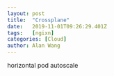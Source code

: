 ```yaml
---
layout: post
title:  "Crossplane"
date:   2019-11-01T09:26:29.401Z
tags:   [ngixn]
categories: [Cloud]
author: Alan Wang
---
```


horizontal pod autoscale



